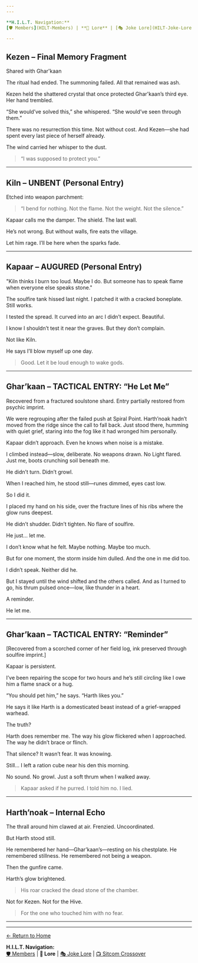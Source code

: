 ```yaml
---
---

**H.I.L.T. Navigation:**  
[🛡 Members](HILT-Members) | **📜 Lore** | [🎭 Joke Lore](HILT-Joke-Lore) | [📺 Sitcom Crossover](HILT-x-Bravo-7-Sitcom)

---
```



## Kezen – Final Memory Fragment

Shared with Ghar'kaan

The ritual had ended. The summoning failed. All that remained was ash.

Kezen held the shattered crystal that once protected Ghar'kaan’s third eye. Her hand trembled.

“She would’ve solved this,” she whispered. “She would’ve seen through them.”

There was no resurrection this time. Not without cost. And Kezen—she had spent every last piece of herself already.

The wind carried her whisper to the dust.

> “I was supposed to protect you.”




---

## Kiln – UNBENT (Personal Entry)

Etched into weapon parchment:

> “I bend for nothing.
Not the flame.
Not the weight.
Not the silence.”



Kapaar calls me the damper. The shield. The last wall.

He’s not wrong. But without walls, fire eats the village.

Let him rage. I’ll be here when the sparks fade.


---

## Kapaar – AUGURED (Personal Entry)

"Kiln thinks I burn too loud. Maybe I do.
But someone has to speak flame when everyone else speaks stone."

The soulfire tank hissed last night. I patched it with a cracked boneplate. Still works.

I tested the spread. It curved into an arc I didn’t expect. Beautiful.

I know I shouldn’t test it near the graves. But they don’t complain.

Not like Kiln.

He says I’ll blow myself up one day.

> Good. Let it be loud enough to wake gods.




---

## Ghar’kaan – TACTICAL ENTRY: “He Let Me”

Recovered from a fractured soulstone shard. Entry partially restored from psychic imprint.

We were regrouping after the failed push at Spiral Point. Harth’noak hadn’t moved from the ridge since the call to fall back. Just stood there, humming with quiet grief, staring into the fog like it had wronged him personally.

Kapaar didn’t approach. Even he knows when noise is a mistake.

I climbed instead—slow, deliberate. No weapons drawn. No Light flared. Just me, boots crunching soil beneath me.

He didn’t turn. Didn’t growl.

When I reached him, he stood still—runes dimmed, eyes cast low.

So I did it.

I placed my hand on his side, over the fracture lines of his ribs where the glow runs deepest.

He didn’t shudder. Didn’t tighten. No flare of soulfire.

He just… let me.

I don’t know what he felt. Maybe nothing. Maybe too much.

But for one moment, the storm inside him dulled. And the one in me did too.

I didn’t speak. Neither did he.

But I stayed until the wind shifted and the others called. And as I turned to go, his thrum pulsed once—low, like thunder in a heart.

A reminder.

He let me.


---

## Ghar’kaan – TACTICAL ENTRY: “Reminder”

[Recovered from a scorched corner of her field log, ink preserved through soulfire imprint.]

Kapaar is persistent.

I’ve been repairing the scope for two hours and he’s still circling like I owe him a flame snack or a hug.

“You should pet him,” he says. “Harth likes you.”

He says it like Harth is a domesticated beast instead of a grief-wrapped warhead.

The truth?

Harth does remember me. The way his glow flickered when I approached. The way he didn’t brace or flinch.

That silence? It wasn’t fear. It was knowing.

Still… I left a ration cube near his den this morning.

No sound. No growl. Just a soft thrum when I walked away.

> Kapaar asked if he purred.
 I told him no.
 I lied.


---



## Harth’noak – Internal Echo

The thrall around him clawed at air. Frenzied. Uncoordinated.

But Harth stood still.

He remembered her hand—Ghar’kaan’s—resting on his chestplate.
He remembered stillness.
He remembered not being a weapon.

Then the gunfire came.

Harth’s glow brightened.

> His roar cracked the dead stone of the chamber.



Not for Kezen.
Not for the Hive.

> For the one who touched him with no fear.


---
---

[← Return to Home](./index.md)

**H.I.L.T. Navigation:**  
[🛡 Members](HILT-Members) | **📜 Lore** | [🎭 Joke Lore](HILT-Joke-Lore) | [📺 Sitcom Crossover](HILT-x-Bravo-7-Sitcom)
